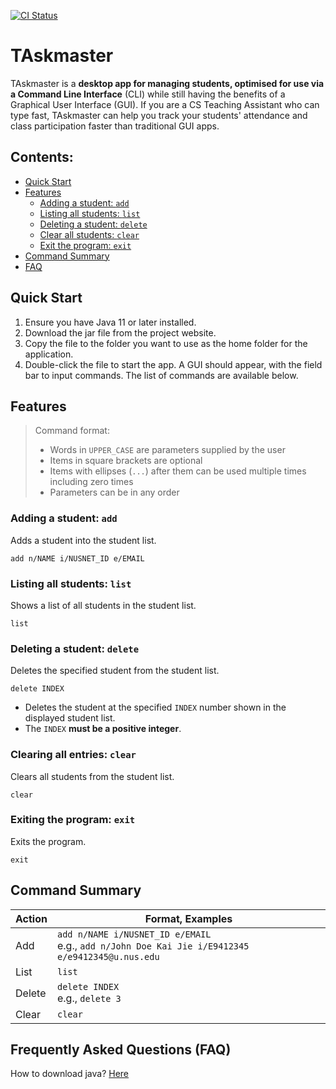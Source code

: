 [![CI Status](https://github.com/nus-cs2103-AY2021S1/tp/workflows/Java%20CI/badge.svg)](https://github.com/nus-cs2103-AY2021S1/tp/actions)

# TAskmaster

TAskmaster is a **desktop app for managing students, optimised for use via a Command Line Interface** (CLI) while still having the benefits of a Graphical User Interface (GUI). If you are a CS Teaching Assistant who can type fast, TAskmaster can help you track your students' attendance and class participation faster than traditional GUI apps.

## Contents:
- [Quick Start](#Quick-Start "Goto Quick Start")
- [Features](#Features "Goto Features")
    - [Adding a student: `add`](#Adding-a-student-add "Goto Adding-a-student-add")
    - [Listing all students: `list`](#Listing-all-students-list "Goto Listing-all-students-list")
    - [Deleting a student: `delete`](#Deleting-a-student-delete "Goto Deleting-a-student-delete")
    - [Clear all students: `clear`](#Clearing-all-entries-clear "Goto Clearing-all-entries-clear")
    - [Exit the program: `exit`](#Exiting-the-program-exit "Goto Exiting-the-program-exit")
- [Command Summary](#Command-Summary "Goto Command-Summary")
- [FAQ](#Frequently-Asked-Questions-FAQ "Goto Frequently-Asked-Questions-FAQ")

## Quick Start
1. Ensure you have Java 11 or later installed.
2. Download the jar file from the project website.
3. Copy the file to the folder you want to use as the home folder for the application.
4. Double-click the file to start the app. A GUI should appear, with the field bar to input commands. The list of commands are available below.


## Features
> Command format:
> - Words in `UPPER_CASE` are parameters supplied by the user
> - Items in square brackets are optional
> - Items with ellipses (`...`) after them can be used multiple times including zero times
> - Parameters can be in any order

### Adding a student: `add`
Adds a student into the student list. 
```
add n/NAME i/NUSNET_ID e/EMAIL
```

### Listing all students: `list`
Shows a list of all students in the student list.
```
list
```

### Deleting a student: `delete`
Deletes the specified student from the student list.
```
delete INDEX
```
- Deletes the student at the specified `INDEX` number shown in the displayed student list.
- The `INDEX` **must be a positive integer**.

### Clearing all entries: `clear`
Clears all students from the student list.
```
clear
```

### Exiting the program: `exit`
Exits the program.
```
exit
```

## Command Summary
| Action | Format, Examples                                                                                        |
|--------|---------------------------------------------------------------------------------------------------------|
| Add    | ```add n/NAME i/NUSNET_ID e/EMAIL``` <br>e.g., ```add n/John Doe Kai Jie i/E9412345 e/e9412345@u.nus.edu``` |
| List   | ```list```                                                                                              |
| Delete | ```delete INDEX``` <br> e.g., ```delete 3```                                                                 |
| Clear  | ```clear```                                                                                             |

## Frequently Asked Questions (FAQ)
How to download java? [Here](https://lmgtfy.com/?q=how+to+download+java)

